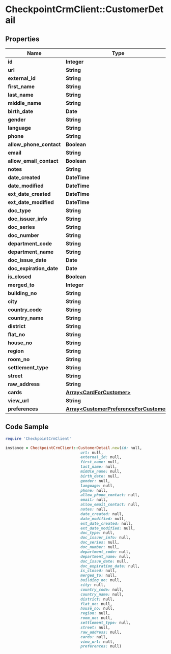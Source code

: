 # CheckpointCrmClient::CustomerDetail

## Properties

Name | Type | Description | Notes
------------ | ------------- | ------------- | -------------
**id** | **Integer** |  | [optional] 
**url** | **String** |  | [optional] 
**external_id** | **String** |  | [optional] 
**first_name** | **String** |  | [optional] 
**last_name** | **String** |  | 
**middle_name** | **String** |  | [optional] 
**birth_date** | **Date** |  | [optional] 
**gender** | **String** |  | [optional] 
**language** | **String** |  | [optional] 
**phone** | **String** |  | [optional] 
**allow_phone_contact** | **Boolean** |  | [optional] 
**email** | **String** |  | [optional] 
**allow_email_contact** | **Boolean** |  | [optional] 
**notes** | **String** |  | [optional] 
**date_created** | **DateTime** |  | [optional] 
**date_modified** | **DateTime** |  | [optional] 
**ext_date_created** | **DateTime** |  | [optional] 
**ext_date_modified** | **DateTime** |  | [optional] 
**doc_type** | **String** |  | [optional] 
**doc_issuer_info** | **String** |  | [optional] 
**doc_series** | **String** |  | [optional] 
**doc_number** | **String** |  | [optional] 
**department_code** | **String** |  | [optional] 
**department_name** | **String** |  | [optional] 
**doc_issue_date** | **Date** |  | [optional] 
**doc_expiration_date** | **Date** |  | [optional] 
**is_closed** | **Boolean** |  | [optional] 
**merged_to** | **Integer** |  | [optional] 
**building_no** | **String** |  | [optional] 
**city** | **String** |  | [optional] 
**country_code** | **String** |  | [optional] 
**country_name** | **String** |  | [optional] 
**district** | **String** |  | [optional] 
**flat_no** | **String** |  | [optional] 
**house_no** | **String** |  | [optional] 
**region** | **String** |  | [optional] 
**room_no** | **String** |  | [optional] 
**settlement_type** | **String** |  | [optional] 
**street** | **String** |  | [optional] 
**raw_address** | **String** |  | [optional] 
**cards** | [**Array&lt;CardForCustomer&gt;**](CardForCustomer.md) |  | [optional] 
**view_url** | **String** |  | [optional] 
**preferences** | [**Array&lt;CustomerPreferenceForCustomer&gt;**](CustomerPreferenceForCustomer.md) |  | [optional] 

## Code Sample

```ruby
require 'CheckpointCrmClient'

instance = CheckpointCrmClient::CustomerDetail.new(id: null,
                                 url: null,
                                 external_id: null,
                                 first_name: null,
                                 last_name: null,
                                 middle_name: null,
                                 birth_date: null,
                                 gender: null,
                                 language: null,
                                 phone: null,
                                 allow_phone_contact: null,
                                 email: null,
                                 allow_email_contact: null,
                                 notes: null,
                                 date_created: null,
                                 date_modified: null,
                                 ext_date_created: null,
                                 ext_date_modified: null,
                                 doc_type: null,
                                 doc_issuer_info: null,
                                 doc_series: null,
                                 doc_number: null,
                                 department_code: null,
                                 department_name: null,
                                 doc_issue_date: null,
                                 doc_expiration_date: null,
                                 is_closed: null,
                                 merged_to: null,
                                 building_no: null,
                                 city: null,
                                 country_code: null,
                                 country_name: null,
                                 district: null,
                                 flat_no: null,
                                 house_no: null,
                                 region: null,
                                 room_no: null,
                                 settlement_type: null,
                                 street: null,
                                 raw_address: null,
                                 cards: null,
                                 view_url: null,
                                 preferences: null)
```


